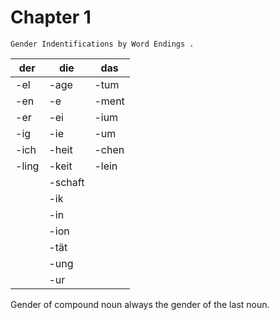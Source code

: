 # Chapter 1

~~~admonish success title=""
Gender Indentifications by Word Endings .
~~~


|   der   |  die    |  das   |
|---------|---------|--------|
|   -el   | -age    |  -tum  |
|   -en   | -e      |  -ment |
|   -er   | -ei     |  -ium  |
|   -ig   | -ie     |  -um   |
|   -ich  | -heit   |  -chen |
|   -ling | -keit   |  -lein |
|         | -schaft |        |
|         | -ik     |        |
|         | -in     |        |
|         | -ion    |        |
|         | -tät    |        |
|         | -ung    |        |
|         | -ur     |        |

Gender of compound noun always the gender of the last noun.
<br /> 


